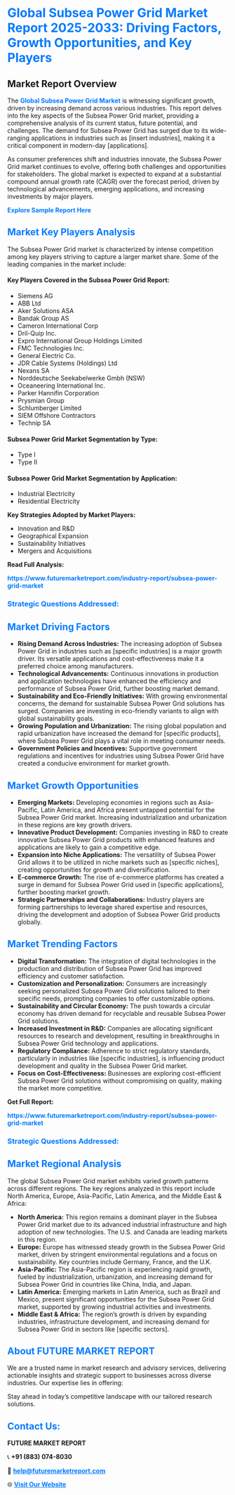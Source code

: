 <h1 style="color: #007BFF;">Global Subsea Power Grid Market Report 2025-2033: Driving Factors, Growth Opportunities, and Key Players</h1>

<section id="overview">
<h2>Market Report Overview</h2>
<p>The <a href="https://www.futuremarketreport.com/industry-report/subsea-power-grid-market" style="color: #007BFF; text-decoration: none;"><strong>Global Subsea Power Grid Market</strong></a> is witnessing significant growth, driven by increasing demand across various industries. This report delves into the key aspects of the Subsea Power Grid market, providing a comprehensive analysis of its current status, future potential, and challenges. The demand for Subsea Power Grid has surged due to its wide-ranging applications in industries such as [insert industries], making it a critical component in modern-day [applications].</p>
<p>As consumer preferences shift and industries innovate, the Subsea Power Grid market continues to evolve, offering both challenges and opportunities for stakeholders. The global market is expected to expand at a substantial compound annual growth rate (CAGR) over the forecast period, driven by technological advancements, emerging applications, and increasing investments by major players.</p>
</section>

<section id="overview">
<p><a href="https://www.futuremarketreport.com/request-sample/reportId=59880" style="color: #007BFF; text-decoration: none;"><strong>Explore Sample Report Here</strong></a></p>
</section>

<section id="key-players">
<h2 style="color: #007BFF;">Market Key Players Analysis</h2>
<p>The Subsea Power Grid market is characterized by intense competition among key players striving to capture a larger market share. Some of the leading companies in the market include:</p>
<h4>Key Players Covered in the Subsea Power Grid Report:</h4>
<ul><li>Siemens AG</li><li>ABB Ltd</li><li>Aker Solutions ASA</li><li>Bandak Group AS</li><li>Cameron International Corp</li><li>Dril-Quip Inc.</li><li>Expro International Group Holdings Limited</li><li>FMC Technologies Inc.</li><li>General Electric Co.</li><li>JDR Cable Systems (Holdings) Ltd</li><li>Nexans SA</li><li>Norddeutsche Seekabelwerke Gmbh (NSW)</li><li>Oceaneering International Inc.</li><li>Parker Hannifin Corporation</li><li>Prysmian Group</li><li>Schlumberger Limited</li><li>SIEM Offshore Contractors</li><li>Technip SA</li></ul>
<h4>Subsea Power Grid Market Segmentation by Type:</h4>
<ul><li>Type I</li><li>Type II</li></ul>

<h4>Subsea Power Grid Market Segmentation by Application:</h4>
<ul><li>Industrial Electricity</li><li>Residential Electricity</li></ul>
<p><strong>Key Strategies Adopted by Market Players:</strong></p>
<ul>
<li>Innovation and R&D</li>
<li>Geographical Expansion</li>
<li>Sustainability Initiatives</li>
<li>Mergers and Acquisitions</li>
</ul>
</section>

<section>
<p><strong>Read Full Analysis: </strong></p><a href="https://www.futuremarketreport.com/industry-report/subsea-power-grid-market" style="color: #007BFF; text-decoration: none;"><strong>https://www.futuremarketreport.com/industry-report/subsea-power-grid-market</strong></a>
<h3 style="color: #007BFF;">Strategic Questions Addressed:</h3>
</section>

<section id="driving-factors">
<h2 style="color: #007BFF;">Market Driving Factors</h2>
<ul>
<li><strong>Rising Demand Across Industries:</strong> The increasing adoption of Subsea Power Grid in industries such as [specific industries] is a major growth driver. Its versatile applications and cost-effectiveness make it a preferred choice among manufacturers.</li>
<li><strong>Technological Advancements:</strong> Continuous innovations in production and application technologies have enhanced the efficiency and performance of Subsea Power Grid, further boosting market demand.</li>
<li><strong>Sustainability and Eco-Friendly Initiatives:</strong> With growing environmental concerns, the demand for sustainable Subsea Power Grid solutions has surged. Companies are investing in eco-friendly variants to align with global sustainability goals.</li>
<li><strong>Growing Population and Urbanization:</strong> The rising global population and rapid urbanization have increased the demand for [specific products], where Subsea Power Grid plays a vital role in meeting consumer needs.</li>
<li><strong>Government Policies and Incentives:</strong> Supportive government regulations and incentives for industries using Subsea Power Grid have created a conducive environment for market growth.</li>
</ul>
</section>

<section id="growth-opportunities">
<h2 style="color: #007BFF;">Market Growth Opportunities</h2>
<ul>
<li><strong>Emerging Markets:</strong> Developing economies in regions such as Asia-Pacific, Latin America, and Africa present untapped potential for the Subsea Power Grid market. Increasing industrialization and urbanization in these regions are key growth drivers.</li>
<li><strong>Innovative Product Development:</strong> Companies investing in R&D to create innovative Subsea Power Grid products with enhanced features and applications are likely to gain a competitive edge.</li>
<li><strong>Expansion into Niche Applications:</strong> The versatility of Subsea Power Grid allows it to be utilized in niche markets such as [specific niches], creating opportunities for growth and diversification.</li>
<li><strong>E-commerce Growth:</strong> The rise of e-commerce platforms has created a surge in demand for Subsea Power Grid used in [specific applications], further boosting market growth.</li>
<li><strong>Strategic Partnerships and Collaborations:</strong> Industry players are forming partnerships to leverage shared expertise and resources, driving the development and adoption of Subsea Power Grid products globally.</li>
</ul>
</section>

<section id="trending-factors">
<h2 style="color: #007BFF;">Market Trending Factors</h2>
<ul>
<li><strong>Digital Transformation:</strong> The integration of digital technologies in the production and distribution of Subsea Power Grid has improved efficiency and customer satisfaction.</li>
<li><strong>Customization and Personalization:</strong> Consumers are increasingly seeking personalized Subsea Power Grid solutions tailored to their specific needs, prompting companies to offer customizable options.</li>
<li><strong>Sustainability and Circular Economy:</strong> The push towards a circular economy has driven demand for recyclable and reusable Subsea Power Grid solutions.</li>
<li><strong>Increased Investment in R&D:</strong> Companies are allocating significant resources to research and development, resulting in breakthroughs in Subsea Power Grid technology and applications.</li>
<li><strong>Regulatory Compliance:</strong> Adherence to strict regulatory standards, particularly in industries like [specific industries], is influencing product development and quality in the Subsea Power Grid market.</li>
<li><strong>Focus on Cost-Effectiveness:</strong> Businesses are exploring cost-efficient Subsea Power Grid solutions without compromising on quality, making the market more competitive.</li>
</ul>
</section>

<section>
<p><strong>Get Full Report: </strong></p><a href="https://www.futuremarketreport.com/industry-report/subsea-power-grid-market" style="color: #007BFF; text-decoration: none;"><strong>https://www.futuremarketreport.com/industry-report/subsea-power-grid-market</strong></a>
<h3 style="color: #007BFF;">Strategic Questions Addressed:</h3>
</section>


<section id="regional-analysis">
<h2 style="color: #007BFF;">Market Regional Analysis</h2>
<p>The global Subsea Power Grid market exhibits varied growth patterns across different regions. The key regions analyzed in this report include North America, Europe, Asia-Pacific, Latin America, and the Middle East & Africa:</p>
<ul>
<li><strong>North America:</strong> This region remains a dominant player in the Subsea Power Grid market due to its advanced industrial infrastructure and high adoption of new technologies. The U.S. and Canada are leading markets in this region.</li>
<li><strong>Europe:</strong> Europe has witnessed steady growth in the Subsea Power Grid market, driven by stringent environmental regulations and a focus on sustainability. Key countries include Germany, France, and the U.K.</li>
<li><strong>Asia-Pacific:</strong> The Asia-Pacific region is experiencing rapid growth, fueled by industrialization, urbanization, and increasing demand for Subsea Power Grid in countries like China, India, and Japan.</li>
<li><strong>Latin America:</strong> Emerging markets in Latin America, such as Brazil and Mexico, present significant opportunities for the Subsea Power Grid market, supported by growing industrial activities and investments.</li>
<li><strong>Middle East & Africa:</strong> The region’s growth is driven by expanding industries, infrastructure development, and increasing demand for Subsea Power Grid in sectors like [specific sectors].</li>
</ul>
</section>

<footer>
<h2 style="color: #007BFF;">About FUTURE MARKET REPORT</h2>
<p>We are a trusted name in market research and advisory services, delivering actionable insights and strategic support to businesses across diverse industries. Our expertise lies in offering:</p>

<p>Stay ahead in today’s competitive landscape with our tailored research solutions.</p>

<h2 style="color: #007BFF;">Contact Us:</h2>
<p><strong>FUTURE MARKET REPORT</strong></p>
<p>📞 <strong>+91 (883) 074-8030</strong></p>
<p>📧 <strong><a href="mailto:help@futuremarketreport.com" style="color: #007BFF;">help@futuremarketreport.com</a></strong></p>
<p>🌐 <strong><a href="https://www.futuremarketreport.com/" style="color: #007BFF;">Visit Our Website</a></strong></p>
</footer>